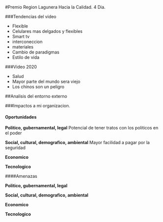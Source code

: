 #Premio Region Lagunera Hacia la Calidad. 4 Dia.

###Tendencias del video

* Flexible
* Celulares mas delgados y flexibles
* Smart tv
* interconeccion
* materiales
* Cambio de paradigmas
* Estilo de vida

###Video 2020

* Salud
* Mayor parte del mundo sera viejo
* Los chinos son un peligro

##Analisis del entorno externo

###Impactos a mi organizacion.

#### Oportunidades

**Politico, gubernamental, legal**
Potencial de tener tratos con los politicos en el poder


**Social, cultural, demografico, ambiental**
Mayor facilidad a pagar por la seguridad

**Economico**


**Tecnologico**


####Amenazas

**Politico, gubernamental, legal**

**Social, cultural, demografico, ambiental**

**Economico**

**Tecnologico**
